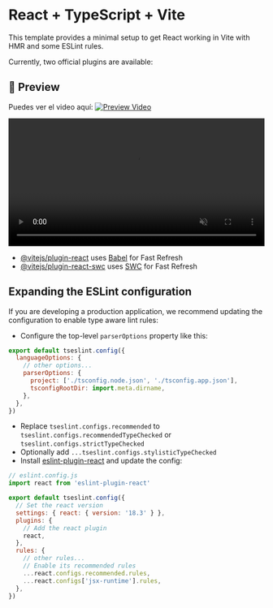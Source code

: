 # React + TypeScript + Vite
This template provides a minimal setup to get React working in Vite with HMR and some ESLint rules.

Currently, two official plugins are available:


## 🚀 Preview
Puedes ver el video aquí:
[![Preview Video](https://via.placeholder.com/800x450.png?text=Click+to+Play)](https://www.webmobilefirst.com/en/screencasts/zsatxqwx0h2au0/)

<div align="center">
  <video width="100%" controls autoplay loop muted>
    <source src="https://www.webmobilefirst.com/en/screencasts/zsatxqwx0h2au0/" type="video/mp4">
    Tu navegador no soporta el elemento de video.
  </video>
</div>


- [@vitejs/plugin-react](https://github.com/vitejs/vite-plugin-react/blob/main/packages/plugin-react/README.md) uses [Babel](https://babeljs.io/) for Fast Refresh
- [@vitejs/plugin-react-swc](https://github.com/vitejs/vite-plugin-react-swc) uses [SWC](https://swc.rs/) for Fast Refresh

## Expanding the ESLint configuration

If you are developing a production application, we recommend updating the configuration to enable type aware lint rules:

- Configure the top-level `parserOptions` property like this:

```js
export default tseslint.config({
  languageOptions: {
    // other options...
    parserOptions: {
      project: ['./tsconfig.node.json', './tsconfig.app.json'],
      tsconfigRootDir: import.meta.dirname,
    },
  },
})
```

- Replace `tseslint.configs.recommended` to `tseslint.configs.recommendedTypeChecked` or `tseslint.configs.strictTypeChecked`
- Optionally add `...tseslint.configs.stylisticTypeChecked`
- Install [eslint-plugin-react](https://github.com/jsx-eslint/eslint-plugin-react) and update the config:

```js
// eslint.config.js
import react from 'eslint-plugin-react'

export default tseslint.config({
  // Set the react version
  settings: { react: { version: '18.3' } },
  plugins: {
    // Add the react plugin
    react,
  },
  rules: {
    // other rules...
    // Enable its recommended rules
    ...react.configs.recommended.rules,
    ...react.configs['jsx-runtime'].rules,
  },
})
```


